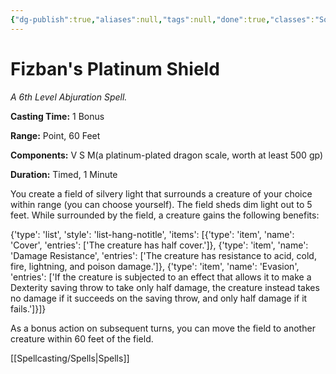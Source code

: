 ```yaml
---
{"dg-publish":true,"aliases":null,"tags":null,"done":true,"classes":"Sorcerer, Wizard,","spellLevel":6,"school":"Abjuration","source":"FTD","permalink":"/spells/fizban-s-platinum-shield/","dgHomeLink":false,"dgPassFrontmatter":true}
---
```


# Fizban's Platinum Shield
*A 6th Level Abjuration Spell.*

**Casting Time:** 1 Bonus

**Range:** Point, 60 Feet

**Components:** V S M(a platinum-plated dragon scale, worth at least 500 gp)

**Duration:** Timed, 1 Minute

You create a field of silvery light that surrounds a creature of your choice within range (you can choose yourself). The field sheds dim light out to 5 feet. While surrounded by the field, a creature gains the following benefits:



{'type': 'list', 'style': 'list-hang-notitle', 'items': [{'type': 'item', 'name': 'Cover', 'entries': ['The creature has half cover.']}, {'type': 'item', 'name': 'Damage Resistance', 'entries': ['The creature has resistance to acid, cold, fire, lightning, and poison damage.']}, {'type': 'item', 'name': 'Evasion', 'entries': ['If the creature is subjected to an effect that allows it to make a Dexterity saving throw to take only half damage, the creature instead takes no damage if it succeeds on the saving throw, and only half damage if it fails.']}]}



As a bonus action on subsequent turns, you can move the field to another creature within 60 feet of the field.

[[Spellcasting/Spells|Spells]]